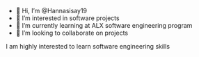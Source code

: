 - 👋 Hi, I’m @Hannasisay19
- 👀 I’m interested in software projects 
- 🌱 I’m currently learning at ALX software engineering program 
- 💞️ I’m looking to collaborate on projects 


<!---
Hannasisay19/Hannasisay19 is a ✨ special ✨ repository because its `README.md` (this file) appears on your GitHub profile.
You can click the Preview link to take a look at your changes.
--->
I am highly interested to learn software engineering skills 
